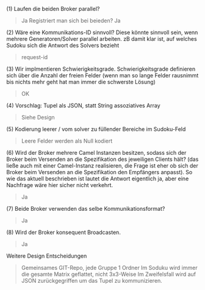 (1)
Laufen die beiden Broker parallel?
> Ja
Registriert man sich bei beieden?
> Ja

(2)
Wäre eine Kommunikations-ID sinnvoll?
Diese könnte sinnvoll sein, wenn mehrere Generatoren/Solver parallel arbeiten.
zB damit klar ist, auf welches Sudoku sich die Antwort des Solvers bezieht
> request-id

(3)
Wir implmentieren Schwierigkeitsgrade.
Schwierigkeitsgrade definieren sich über die Anzahl der freien Felder
(wenn man so lange Felder rausnimmt bis nichts mehr geht hat man immer die schwerste Lösung)
> OK

(4)
Vorschlag:
Tupel als JSON, statt String assoziatives Array
> Siehe Design

(5)
Kodierung leerer / vom solver zu füllender Bereiche im Sudoku-Feld
> Leere Felder werden als Null kodiert

(6)
Wird der Broker mehrere Camel Instanzen besitzen, sodass sich der Broker beim Versenden an die Spezifikation des jeweiligen Clients hält?
(das ließe auch mit einer Camel-Instanz realisieren, die Frage ist eher ob sich der Broker beim Versenden an die Spezifikation den Empfängers anpasst).
So wie das aktuell beschrieben ist lautet die Antwort eigentlich ja, aber eine Nachfrage wäre hier sicher nicht verkehrt.
> Ja

(7)
Beide Broker verwenden das selbe Kommunikationsformat?
> Ja

(8)
Wird der Broker konsequent Broadcasten.
> Ja

Weitere Design Entscheidungen
> Gemeinsames GIT-Repo, jede Gruppe 1 Ordner
> Im Soduku wird immer die gesamte Matrix geflattet, nicht 3x3-Weise
> Im Zweifelsfall wird auf JSON zurückgegriffen um das Tupel zu kommunizieren.
